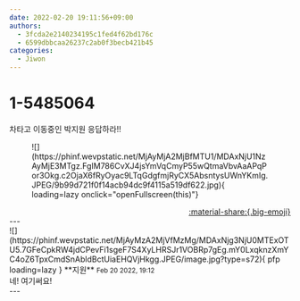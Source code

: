 ```yaml
---
date: 2022-02-20 19:11:56+09:00
authors:
  - 3fcda2e2140234195c1fed4f62bd176c
  - 6599dbbcaa26237c2ab0f3becb421b45
categories:
  - Jiwon
---
```


# 1-5485064

<div class="post-container" markdown="1">
<div class="content-container md-sidebar__scrollwrap" markdown="1">

차타고 이동중인 박지원 응답하라!!
<figure markdown="1">
![](https://phinf.wevpstatic.net/MjAyMjA2MjBfMTU1/MDAxNjU1NzAyMjE3MTgz.FgIM786CvXJ4jsYmVqCmyP55wQtmaVbvAaAPqPor3Okg.c2OjaX6fRyOyac9LTqGdgfmjRyCX5AbsntysUWnYKmIg.JPEG/9b99d721f0f14acb94dc9f4115a519df622.jpg){ loading=lazy onclick="openFullscreen(this)"}
</figure>


</div>
</div>

<div style="text-align: right;" markdown="1">
<a href="https://weverse.io/fromis9/fanpost/1-5485064" style="text-align: right;">:material-share:{.big-emoji}</a>
</div>
---

<div class="comments-container md-sidebar__scrollwrap" markdown="1">
<div class="comment" markdown="1">
<div class='id-container' markdown="1">
![](https://phinf.wevpstatic.net/MjAyMzA2MjVfMzMg/MDAxNjg3NjU0MTExOTU5.7GFeCpkRW4jdCPevFi1sgeF7S4XyLHRSJr1VOBRp7gEg.mY0LxqknzXmYC4oZ6TpxCmdSnAbldBctUiaEHQVjHkgg.JPEG/image.jpg?type=s72){ pfp loading=lazy }
**<span class="artist">지원</span>** <small>Feb 20 2022, 19:12</small><br>
</div>
<div class='comment-body' markdown="1">
네! 여기써요!
</div>
</div>
</div>
---
